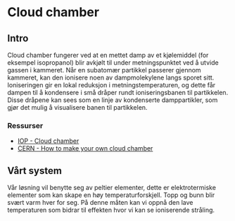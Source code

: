 # Cloud chamber

## Intro
Cloud chamber fungerer ved at en mettet damp av et kjølemiddel (for eksempel isopropanol) blir avkjølt til under metningspunktet ved å utvide gassen i kammeret. Når en subatomær partikkel passerer gjennom kammeret, kan den ionisere noen av dampmolekylene langs sporet sitt. Ioniseringen gir en lokal reduksjon i metningstemperaturen, og dette får dampen til å kondensere i små dråper rundt ioniseringsbanen til partikkelen. Disse dråpene kan sees som en linje av kondenserte damppartikler, som gjør det mulig å visualisere banen til partikkelen.
### Ressurser
- [IOP - Cloud chamber](https://www.iop.org/explore-physics/physics-around-you/understanding-surroundings/cloud-chamber#gref)
- [CERN - How to make your own cloud chamber](https://home.cern/news/news/experiments/how-make-your-own-cloud-chamber)

## Vårt system
Vår løsning vil benytte seg av peltier elementer, dette er elektrotermiske elementer som kan skape en høy temperaturforskjell. Topp og bunn blir svært varm hver for seg. På denne måten kan vi oppnå den lave temperaturen som bidrar til effekten hvor vi kan se ioniserende stråling. 


